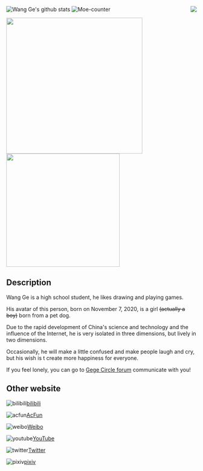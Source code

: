 ![Wang Ge's github stats](https://github-readme-stats.vercel.app/api?username=nc-animation&theme=dark&show_icons=true)
<img src="https://weather-icon.journeyad.repl.co/@sanya?v=1" align="right">
![Moe-counter](https://count.getloli.com/get/@nc-animation)

<img src="https://user-images.githubusercontent.com/69033087/124500155-d5dfc180-ddf1-11eb-8d08-9fd04973b197.png" width="360" /><img src="https://user-images.githubusercontent.com/69033087/124500749-e5133f00-ddf2-11eb-897e-6597b9ecffca.jpg" width="300" />

## Description
Wang Ge is a high school student, he likes drawing and playing games.

His avatar of this person, born on November 7, 2020, is a girl <s>(actually a boy)</s> born from a pet dog.

Due to the rapid development of China's science and technology and the influence of the Internet, he is very isolated in three dimensions, but lively in two dimensions.

Occasionally, he will make a little confused and make people laugh and cry, but his wish is t  create more happiness for everyone.

If you feel lonely, you can go to [Gege Circle forum](https://github.com/gege-circle/home) communicate with you!

## Other website
![bilibili](https://user-images.githubusercontent.com/69033087/122642456-0d394780-d13d-11eb-9ca0-a2d52f9f31d5.png)[bilibili](https://space.bilibili.com/291584196)

![acfun](https://user-images.githubusercontent.com/69033087/122642478-20e4ae00-d13d-11eb-9b75-804ca8fc7c8c.png)[AcFun](https://www.acfun.cn/u/14666581)

![weibo](https://user-images.githubusercontent.com/69033087/122642485-33f77e00-d13d-11eb-9623-ba25d30c0fce.png)[Weibo](https://weibo.com/moegirlwangge)

![youtube](https://user-images.githubusercontent.com/69033087/122642494-3eb21300-d13d-11eb-9240-c27cade37bc1.png)[YouTube](https://www.youtube.com/channel/UCoOR_eK6ZXKRtHw7r0IyEeQ)

![twitter](https://user-images.githubusercontent.com/69033087/122642506-51c4e300-d13d-11eb-9185-2af1a462063a.png)[Twitter](https://twitter.com/nc_animation258)

![pixiv](https://user-images.githubusercontent.com/69033087/122642514-5b4e4b00-d13d-11eb-8f1a-d46199e8110d.png)[pixiv](https://pixiv.net/users/43214741)
